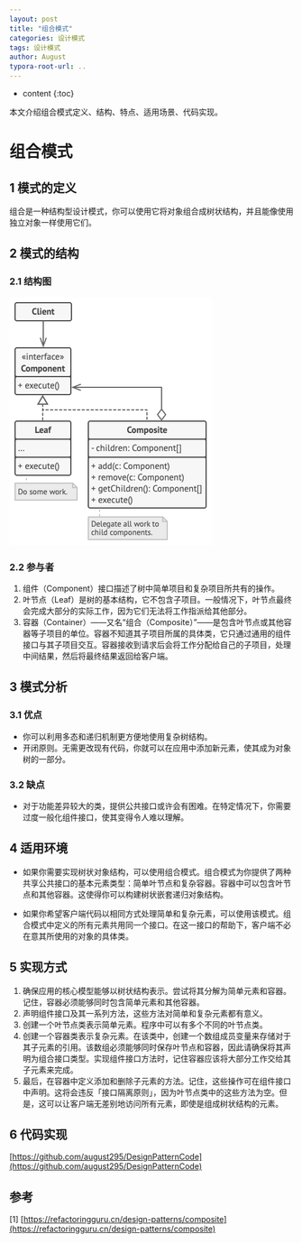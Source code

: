 ```yaml
---
layout: post
title: "组合模式"
categories: 设计模式
tags: 设计模式
author: August
typora-root-url: ..
---
```


* content
{:toc}


本文介绍组合模式定义、结构、特点、适用场景、代码实现。



# 组合模式



## 1 模式的定义

组合是一种结构型设计模式，你可以使用它将对象组合成树状结构，并且能像使用独立对象一样使用它们。



## 2 模式的结构

### 2.1 结构图

![](/media/image/2022-10-04-组合模式/Composite.png)

### 2.2 参与者

1. 组件（Component）接口描述了树中简单项目和复杂项目所共有的操作。
2. 叶节点（Leaf）是树的基本结构，它不包含子项目。一般情况下，叶节点最终会完成大部分的实际工作，因为它们无法将工作指派给其他部分。
3. 容器（Container）——又名“组合（Composite）”——是包含叶节点或其他容器等子项目的单位。容器不知道其子项目所属的具体类，它只通过通用的组件接口与其子项目交互。容器接收到请求后会将工作分配给自己的子项目，处理中间结果，然后将最终结果返回给客户端。



## 3 模式分析

### 3.1 优点

- 你可以利用多态和递归机制更方便地使用复杂树结构。
- 开闭原则。无需更改现有代码，你就可以在应用中添加新元素，使其成为对象树的一部分。

### 3.2 缺点

- 对于功能差异较大的类，提供公共接口或许会有困难。在特定情况下，你需要过度一般化组件接口，使其变得令人难以理解。



## 4 适用环境

- 如果你需要实现树状对象结构，可以使用组合模式。组合模式为你提供了两种共享公共接口的基本元素类型：简单叶节点和复杂容器。容器中可以包含叶节点和其他容器。这使得你可以构建树状嵌套递归对象结构。

- 如果你希望客户端代码以相同方式处理简单和复杂元素，可以使用该模式。组合模式中定义的所有元素共用同一个接口。在这一接口的帮助下，客户端不必在意其所使用的对象的具体类。



## 5 实现方式

1. 确保应用的核心模型能够以树状结构表示。尝试将其分解为简单元素和容器。记住，容器必须能够同时包含简单元素和其他容器。
2. 声明组件接口及其一系列方法，这些方法对简单和复杂元素都有意义。
3. 创建一个叶节点类表示简单元素。程序中可以有多个不同的叶节点类。
4. 创建一个容器类表示复杂元素。在该类中，创建一个数组成员变量来存储对于其子元素的引用。该数组必须能够同时保存叶节点和容器，因此请确保将其声明为组合接口类型。实现组件接口方法时，记住容器应该将大部分工作交给其子元素来完成。
5. 最后，在容器中定义添加和删除子元素的方法。记住，这些操作可在组件接口中声明。这将会违反「接口隔离原则」，因为叶节点类中的这些方法为空。但是，这可以让客户端无差别地访问所有元素，即使是组成树状结构的元素。



## 6 代码实现

[https://github.com/august295/DesignPatternCode](https://github.com/august295/DesignPatternCode)



## 参考

[1] [https://refactoringguru.cn/design-patterns/composite](https://refactoringguru.cn/design-patterns/composite)
